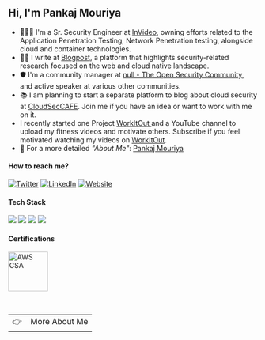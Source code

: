 ## Hi, I'm Pankaj Mouriya

<!-- <p align="center">
  <a href="https://www.pankajmouriya.com/">
    <img width="100" src="https://pankajmouriya.com/author/pankaj-mouriya/avatar_hu9d8315cfef8b7891ee09772504084d8f_410923_270x270_fill_lanczos_center_2.png" alt="logo" />
  </a>
</p> -->

- 👨🏻‍💻 I'm a Sr. Security Engineer at <a href='https://invideo.io/' target='_blank'>InVideo</a>, owning efforts related to the Application Penetration Testing, Network Penetration testing, alongside cloud and container technologies.
- ✍🏻 I write at <a href='https://blog.rootrwx.com/' target='_blank'>Blogpost</a>, a platform that highlights security-related research focused on the web and cloud native landscape.
- 🛡 I'm a community manager at <a href='https://null.community/' target='_blank'>null - The Open Security Community</a>, and active speaker at various other communities.
- 📚 I am planning to start a separate platform to blog about cloud security at <a href='https://cloudseccafe.com/' target='_blank'>CloudSecCAFE</a>. Join me if you have an idea or want to work with me on it.
- I recently started one Project <a href='https://workitout.co.in/' target='_blank'> WorkItOut </a> and a YouTube channel to upload my fitness videos and motivate others. Subscribe if you feel motivated watching my videos on <a href='https://www.youtube.com/channel/UCBNABFqV_L7ZjoEDpp2p-TA' target='_blank'> WorkItOut</a>. 
- 💬 For a more detailed *"About Me"*: <a href='https://www.pankajmouriya.com' target='_blank'>Pankaj Mouriya</a>


#### How to reach me?
[![Twitter](https://img.shields.io/badge/-TWITTER-0077B5?style=for-the-badge&logo=twitter&logoColor=white)](https://twitter.com/Pankajmouriya_)
[![LinkedIn](https://img.shields.io/badge/-LINKEDIN-0077B5?style=for-the-badge&logo=linkedin&logoColor=white)](https://www.linkedin.com/in/pankajmouriya/)
[![Website](https://img.shields.io/badge/-WEBSITE-0077B5?style=for-the-badge&logo=jekyll&logoColor=white)](https://pankajmouriya.com)


#### Tech Stack
<!-- https://github.com/Ileriayo/markdown-badges -->
<img src="https://img.shields.io/badge/AWS%20-%23FF9900.svg?&style=for-the-badge&logo=amazon-aws&logoColor=white"/>&nbsp;<img src="https://img.shields.io/badge/Google%20Cloud%20-%234285F4.svg?&style=for-the-badge&logo=google-cloud&logoColor=white"/>&nbsp;<img src="https://img.shields.io/badge/docker%20-%230db7ed.svg?&style=for-the-badge&logo=docker&logoColor=white"/>&nbsp;<img src="https://img.shields.io/badge/kubernetes%20-%23326ce5.svg?&style=for-the-badge&logo=kubernetes&logoColor=white"/>


#### Certifications

<a href="https://www.credly.com/badges/25478fbc-c397-42fe-9446-35c7b78cd153" target="_blank"><img src="https://images.credly.com/images/ee741c0c-3d57-48e0-82e0-699a2170aa50/AWS-Security-Specialty-2020.png" class="cert" alt='AWS CSA' width="80px"></a>

<br>
<a href="https://pankajmouriya.com/">
  <table align="right">
      <tr>
          <td>
            👉 &nbsp;&nbsp; More About Me
          </td>
      </tr>
  </table>
</a>
